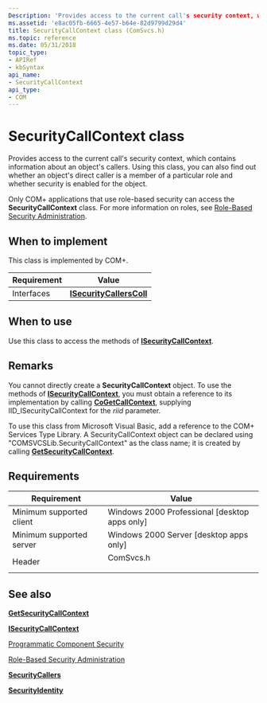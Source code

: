 ```yaml
---
Description: 'Provides access to the current call's security context, which contains information about an object's callers.'
ms.assetid: 'e8ac05fb-6665-4e57-b64e-82d9799d29d4'
title: SecurityCallContext class (ComSvcs.h)
ms.topic: reference
ms.date: 05/31/2018
topic_type: 
- APIRef
- kbSyntax
api_name: 
- SecurityCallContext
api_type: 
- COM
---
```


# SecurityCallContext class

Provides access to the current call's security context, which contains information about an object's callers. Using this class, you can also find out whether an object's direct caller is a member of a particular role and whether security is enabled for the object.

Only COM+ applications that use role-based security can access the **SecurityCallContext** class. For more information on roles, see [Role-Based Security Administration](role-based-security-administration.md).

## When to implement

This class is implemented by COM+.



| Requirement | Value |
|------------|------------------------------------------------------|
| Interfaces | [**ISecurityCallersColl**](/windows/desktop/api/ComSvcs/nn-comsvcs-isecuritycallerscoll) |



 

## When to use

Use this class to access the methods of [**ISecurityCallContext**](/windows/desktop/api/ComSvcs/nn-comsvcs-isecuritycallcontext).

## Remarks

You cannot directly create a **SecurityCallContext** object. To use the methods of [**ISecurityCallContext**](/windows/desktop/api/ComSvcs/nn-comsvcs-isecuritycallcontext), you must obtain a reference to its implementation by calling [**CoGetCallContext**](/windows/desktop/api/combaseapi/nf-combaseapi-cogetcallcontext), supplying IID\_ISecurityCallContext for the *riid* parameter.

To use this class from Microsoft Visual Basic, add a reference to the COM+ Services Type Library. A SecurityCallContext object can be declared using "COMSVCSLib.SecurityCallContext" as the class name; it is created by calling [**GetSecurityCallContext**](/windows/desktop/api/ComSvcs/nf-comsvcs-igetsecuritycallcontext-getsecuritycallcontext).

## Requirements



| Requirement | Value |
|-------------------------------------|--------------------------------------------------------------------------------------|
| Minimum supported client<br/> | Windows 2000 Professional \[desktop apps only\]<br/>                           |
| Minimum supported server<br/> | Windows 2000 Server \[desktop apps only\]<br/>                                 |
| Header<br/>                   | <dl> <dt>ComSvcs.h</dt> </dl> |



## See also

<dl> <dt>

[**GetSecurityCallContext**](/windows/desktop/api/ComSvcs/nf-comsvcs-igetsecuritycallcontext-getsecuritycallcontext)
</dt> <dt>

[**ISecurityCallContext**](/windows/desktop/api/ComSvcs/nn-comsvcs-isecuritycallcontext)
</dt> <dt>

[Programmatic Component Security](programmatic-component-security.md)
</dt> <dt>

[Role-Based Security Administration](role-based-security-administration.md)
</dt> <dt>

[**SecurityCallers**](securitycallers.md)
</dt> <dt>

[**SecurityIdentity**](securityidentity.md)
</dt> </dl>

 

